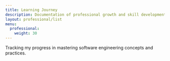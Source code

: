 ```yaml
---
title: Learning Journey
description: Documentation of professional growth and skill development
layout: professional/list
menu:
  professional:
    weight: 30
---
```


Tracking my progress in mastering software engineering concepts and practices.